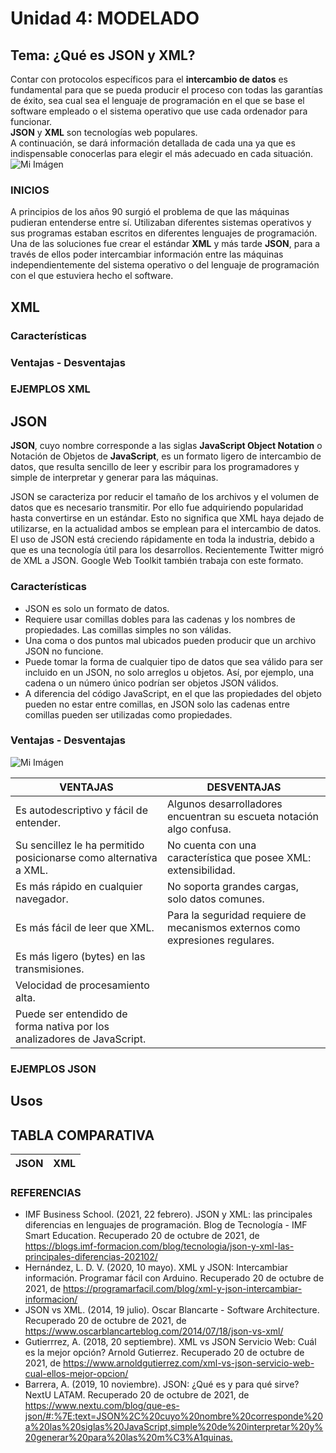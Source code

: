 # **Unidad 4: MODELADO**  
## **Tema: ¿Qué es JSON y XML?**  
Contar con protocolos específicos para el **intercambio de datos** es fundamental para que se pueda producir el proceso con todas las garantías de éxito, sea cual sea el lenguaje de programación en el que se base el software empleado o el sistema operativo que use cada ordenador para funcionar.  
**JSON** y **XML** son tecnologías web populares.  
A continuación, se dará información detallada de cada una ya que es indispensable conocerlas para elegir el más adecuado en cada situación.  
![Mi Imágen](/archivos/individual/act5/portada2.png)

### **INICIOS**  
A principios de los años 90 surgió el problema de que las máquinas pudieran entenderse entre sí. Utilizaban diferentes sistemas operativos y sus programas estaban escritos en diferentes lenguajes de programación.  
Una de las soluciones fue crear el estándar **XML** y más tarde **JSON**, para a través de ellos poder intercambiar información entre las máquinas independientemente del sistema operativo o del lenguaje de programación con el que estuviera hecho el software.  
  
## **XML**  

### **Características** 
### **Ventajas - Desventajas**  
### **EJEMPLOS XML** 
## **JSON** 
**JSON**, cuyo nombre corresponde a las siglas **JavaScript Object Notation** o Notación de Objetos de **JavaScript**, es un formato ligero de intercambio de datos, que resulta sencillo de leer y escribir para los programadores y simple de interpretar y generar para las máquinas.  

JSON se caracteriza por reducir el tamaño de los archivos y el volumen de datos que es necesario transmitir. Por ello fue adquiriendo popularidad hasta convertirse en un estándar. Esto no significa que XML haya dejado de utilizarse, en la actualidad ambos se emplean para el intercambio de datos.    
El uso de JSON está creciendo rápidamente en toda la industria, debido a que es una tecnología útil para los desarrollos. Recientemente Twitter migró de XML a JSON. Google Web Toolkit también trabaja con este formato.

### **Características**  
* JSON es solo un formato de datos.
* Requiere usar comillas dobles para las cadenas y los nombres de propiedades. Las comillas simples no son válidas.
* Una coma o dos puntos mal ubicados pueden producir que un archivo JSON no funcione. 
* Puede tomar la forma de cualquier tipo de datos que sea válido para ser incluido en un JSON, no solo arreglos u objetos. Así, por ejemplo, una cadena o un número único podrían ser objetos JSON válidos.
* A diferencia del código JavaScript, en el que las propiedades del objeto pueden no estar entre comillas, en JSON solo las cadenas entre comillas pueden ser utilizadas como propiedades. 
### **Ventajas - Desventajas** 
![Mi Imágen](/archivos/individual/act5/json.png)
 
|VENTAJAS|DESVENTAJAS|
|--------|--------|
| Es autodescriptivo y fácil de entender.|Algunos desarrolladores encuentran su escueta notación algo confusa.|
|Su sencillez le ha permitido posicionarse como alternativa a XML.| No cuenta con una característica que posee XML: extensibilidad.|
| Es más rápido en cualquier navegador.| No soporta grandes cargas, solo datos comunes.|
|Es más fácil de leer que XML.|Para la seguridad requiere de mecanismos externos como expresiones regulares.|
|Es más ligero (bytes) en las transmisiones.| 
|Velocidad de procesamiento alta.|
|Puede ser entendido de forma nativa por los analizadores de JavaScript.|


### **EJEMPLOS JSON**    
 

## **Usos**  


## **TABLA COMPARATIVA**  
| **JSON** | **XML**|
|--------|--------|

### **REFERENCIAS** 
* IMF Business School. (2021, 22 febrero). JSON y XML: las principales diferencias en lenguajes de programación. Blog de Tecnología - IMF Smart Education. Recuperado 20 de octubre de 2021, de <https://blogs.imf-formacion.com/blog/tecnologia/json-y-xml-las-principales-diferencias-202102/>  
* Hernández, L. D. V. (2020, 10 mayo). XML y JSON: Intercambiar información. Programar fácil con Arduino. Recuperado 20 de octubre de 2021, de <https://programarfacil.com/blog/xml-y-json-intercambiar-informacion/>  
* JSON vs XML. (2014, 19 julio). Oscar Blancarte - Software Architecture. Recuperado 20 de octubre de 2021, de <https://www.oscarblancarteblog.com/2014/07/18/json-vs-xml/>  
* Gutierrrez, A. (2018, 20 septiembre). XML vs JSON Servicio Web: Cuál es la mejor opción? Arnold Gutierrez. Recuperado 20 de octubre de 2021, de <https://www.arnoldgutierrez.com/xml-vs-json-servicio-web-cual-ellos-mejor-opcion/>  
* Barrera, A. (2019, 10 noviembre). JSON: ¿Qué es y para qué sirve? NextU LATAM. Recuperado 20 de octubre de 2021, de <https://www.nextu.com/blog/que-es-json/#:%7E:text=JSON%2C%20cuyo%20nombre%20corresponde%20a%20las%20siglas%20JavaScript,simple%20de%20interpretar%20y%20generar%20para%20las%20m%C3%A1quinas.>




